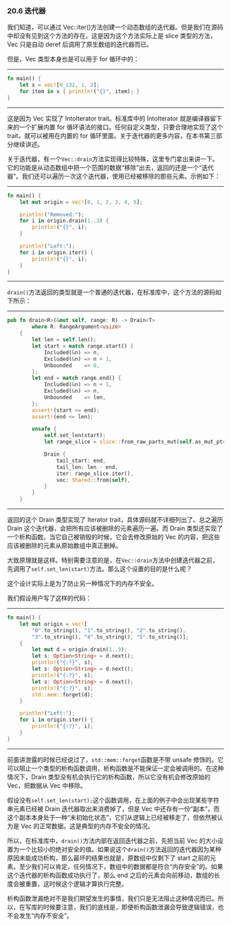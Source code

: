 ### 20.6 迭代器

我们知道，可以通过 Vec::iter()方法创建一个动态数组的迭代器。但是我们在源码中却没有见到这个方法的存在。这是因为这个方法实际上是 slice 类型的方法，Vec 只是自动 deref 后调用了原生数组的迭代器而已。

但是，Vec 类型本身也是可以用于 for 循环中的：

---

```rust
fn main() {
    let x = vec![0_i32, 1, 2];
    for item in x { println!("{}", item); }
}
```

---

这是因为 Vec 实现了 IntoIterator trait。标准库中的 IntoIterator 就是编译器留下来的一个扩展内置 for 循环语法的接口。任何自定义类型，只要合理地实现了这个 trait，就可以被用在内置的 for 循环里面。关于迭代器的更多内容，在本书第三部分继续讲述。

关于迭代器，有一个`Vec::drain`方法实现得比较特殊，这里专门拿出来讲一下。它的功能是从动态数组中把一个范围的数据“移除”出去，返回的还是一个“迭代器”。我们还可以遍历一次这个迭代器，使用已经被移除的那些元素。示例如下：

---

```rust
fn main() {
    let mut origin = vec![0, 1, 2, 3, 4, 5];

    println!("Removed:");
    for i in origin.drain(1..3) {
        println!("{}", i);
    }

    println!("Left:");
    for i in origin.iter() {
        println!("{}", i);
    }
}
```

---

`drain()`方法返回的类型就是一个普通的迭代器，在标准库中，这个方法的源码如下所示：

---

```rust
pub fn drain<R>(&mut self, range: R) -> Drain<T>
        where R: RangeArgument<usize>
    {
        let len = self.len();
        let start = match range.start() {
            Included(&n) => n,
            Excluded(&n) => n + 1,
            Unbounded    => 0,
        };
        let end = match range.end() {
            Included(&n) => n + 1,
            Excluded(&n) => n,
            Unbounded    => len,
        };
        assert!(start <= end);
        assert!(end <= len);

        unsafe {
            self.set_len(start);
            let range_slice = slice::from_raw_parts_mut(self.as_mut_ptr().offset (start as isize), end - start);

            Drain {
                tail_start: end,
                tail_len: len - end,
                iter: range_slice.iter(),
                vec: Shared::from(self),
            }
        }
    }
```

---

返回的这个 Drain 类型实现了 Iterator trait，具体源码就不详细列出了。总之遍历 Drain 这个迭代器，会把所有应该被删除的元素遍历一遍。而 Drain 类型还实现了一个析构函数。当它自己被销毁的时候，它会去修改原始的 Vec 的内容，把这些应该被删除的元素从原始数组中真正删掉。

大致原理就是这样。特别需要注意的是，在`Vec::drain`方法中创建迭代器之前，先调用了`self.set_len(start)`方法。那么这个设置的目的是什么呢？

这个设计实际上是为了防止另一种情况下的内存不安全。

我们假设用户写了这样的代码：

---

```rust
fn main() {
    let mut origin = vec![
        "0".to_string(), "1".to_string(), "2".to_string(),
        "3".to_string(), "4".to_string(), "5".to_string()];
    {
        let mut d = origin.drain(1..3);
        let s: Option<String> = d.next();
        println!("{:?}", s);
        let s: Option<String> = d.next();
        println!("{:?}", s);
        let s: Option<String> = d.next();
        println!("{:?}", s);
        std::mem::forget(d);
    }

    println!("Left:");
    for i in origin.iter() {
        println!("{:?}", i);
    }
}
```

---

前面讲泄露的时候已经说过了，`std::mem::forget`函数是不带 unsafe 修饰的。它可以阻止一个类型的析构函数调用，析构函数是不能保证一定会被调用的。在这种情况下，Drain 类型没有机会执行它的析构函数，所以它没有机会修改原始的 Vec，把数据从 Vec 中移除。

假设没有`self.set_len(start);`这个函数调用，在上面的例子中会出现某些字符串元素已经被 Drain 迭代器取出来消费掉了，但是 Vec 中还存有一份“副本”，而这个副本本身处于一种“未初始化状态”，它们从逻辑上已经被移走了，但依然被认为是 Vec 的正常数据。这是典型的内存不安全的情况。

所以，在标准库中，`drain()`方法内部在返回迭代器之前，先把当前 Vec 的大小设置为一个比较小的绝对安全的值。如果说这个`drain()`方法返回的迭代器因为某种原因未能成功析构，那么最坏的结果也就是，原数组中仅剩下了 start 之前的元素。至少我们可以肯定，任何情况下，数组中的数据都是符合“内存安全”的。如果这个迭代器的析构函数成功执行了，那么 end 之后的元素会向前移动，数组的长度会被重置，这时候这个逻辑才算执行完整。

析构函数泄漏绝对不是我们期望发生的事情，我们只是无法阻止这种情况而已。所以，在写库的时候要注意，我们的底线是，即便析构函数泄漏会导致逻辑错误，也不会发生“内存不安全”。
